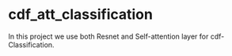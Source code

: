 # cdf_att_classification
In this project we use both Resnet and Self-attention layer for cdf-Classification.
